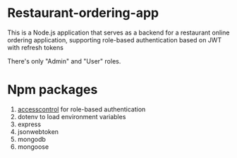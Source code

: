 # Restaurant-ordering-app

This is a Node.js application that serves as a backend for a restaurant online ordering application, supporting role-based authentication based on JWT with refresh tokens

There's only "Admin" and "User" roles.

# Npm packages
1. [accesscontrol](https://www.npmjs.com/package/accesscontrol) for role-based authentication
2. dotenv to load environment variables
3. express
4. jsonwebtoken
5. mongodb
6. mongoose
